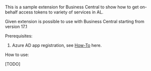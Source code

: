 This is a sample extension for Business Central to show how to get on-behalf access tokens to variety of services in AL.

Given extension is possible to use with Business Central starting from version 17.1

Prerequisites:

1. Azure AD app registration, see [How-To](https://github.com/microsoft/BCTech/wiki/How-To-for-OnBehalfOf-services-access-sample) here.

How to use:

[TODO]
